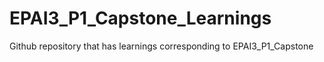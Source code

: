 # EPAI3_P1_Capstone_Learnings
Github repository that has learnings corresponding to EPAI3_P1_Capstone
